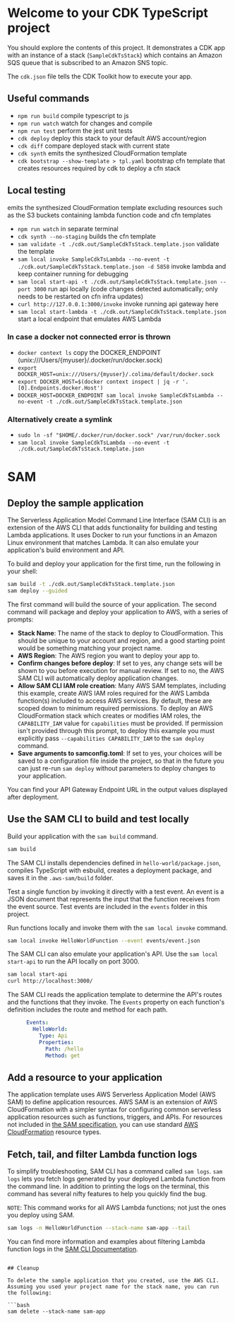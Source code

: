 # Welcome to your CDK TypeScript project

You should explore the contents of this project. It demonstrates a CDK app with an instance of a stack (`SampleCdkTsStack`)
which contains an Amazon SQS queue that is subscribed to an Amazon SNS topic.

The `cdk.json` file tells the CDK Toolkit how to execute your app.


## Useful commands
<!-- https://cdkworkshop.com/ -->
* `npm run build`   compile typescript to js
* `npm run watch`   watch for changes and compile
* `npm run test`    perform the jest unit tests
* `cdk deploy`      deploy this stack to your default AWS account/region
* `cdk diff`        compare deployed stack with current state
* `cdk synth`       emits the synthesized CloudFormation template
* `cdk bootstrap --show-template > tpl.yaml`       bootstrap cfn template that creates resources required by cdk to deploy a cfn stack

## Local testing
emits the synthesized CloudFormation template excluding resources such as the S3 buckets containing lambda function code and cfn templates
* `npm run watch` in separate terminal
* `cdk synth --no-staging` builds the cfn template
* `sam validate -t ./cdk.out/SampleCdkTsStack.template.json` validate the template
* `sam local invoke SampleCdkTsLambda --no-event -t ./cdk.out/SampleCdkTsStack.template.json -d 5858` invoke lambda and keep container running for debugging
* `sam local start-api -t ./cdk.out/SampleCdkTsStack.template.json --port 3000` run api locally (code changes detected automatically; only needs to be restarted on cfn infra updates)
* `curl http://127.0.0.1:3000/invoke` invoke running api gateway here
* `sam local start-lambda -t ./cdk.out/SampleCdkTsStack.template.json` start a local endpoint that emulates AWS Lambda


### In case a docker not connected error is thrown

* `docker context ls`   copy the DOCKER_ENDPOINT (unix:///Users/{myuser}/.docker/run/docker.sock)
* `export DOCKER_HOST=unix:///Users/{myuser}/.colima/default/docker.sock`
* `export DOCKER_HOST=$(docker context inspect | jq -r '.[0].Endpoints.docker.Host')`
* `DOCKER_HOST=DOCKER_ENDPOINT sam local invoke SampleCdkTsLambda --no-event -t ./cdk.out/SampleCdkTsStack.template.json`

### Alternatively create a symlink

* `sudo ln -sf "$HOME/.docker/run/docker.sock" /var/run/docker.sock`
* `sam local invoke SampleCdkTsLambda --no-event -t ./cdk.out/SampleCdkTsStack.template.json`



# SAM
## Deploy the sample application

The Serverless Application Model Command Line Interface (SAM CLI) is an extension of the AWS CLI that adds functionality for building and testing Lambda applications. It uses Docker to run your functions in an Amazon Linux environment that matches Lambda. It can also emulate your application's build environment and API.

To build and deploy your application for the first time, run the following in your shell:

```bash
sam build -t ./cdk.out/SampleCdkTsStack.template.json
sam deploy --guided
```

The first command will build the source of your application. The second command will package and deploy your application to AWS, with a series of prompts:

* **Stack Name**: The name of the stack to deploy to CloudFormation. This should be unique to your account and region, and a good starting point would be something matching your project name.
* **AWS Region**: The AWS region you want to deploy your app to.
* **Confirm changes before deploy**: If set to yes, any change sets will be shown to you before execution for manual review. If set to no, the AWS SAM CLI will automatically deploy application changes.
* **Allow SAM CLI IAM role creation**: Many AWS SAM templates, including this example, create AWS IAM roles required for the AWS Lambda function(s) included to access AWS services. By default, these are scoped down to minimum required permissions. To deploy an AWS CloudFormation stack which creates or modifies IAM roles, the `CAPABILITY_IAM` value for `capabilities` must be provided. If permission isn't provided through this prompt, to deploy this example you must explicitly pass `--capabilities CAPABILITY_IAM` to the `sam deploy` command.
* **Save arguments to samconfig.toml**: If set to yes, your choices will be saved to a configuration file inside the project, so that in the future you can just re-run `sam deploy` without parameters to deploy changes to your application.

You can find your API Gateway Endpoint URL in the output values displayed after deployment.

## Use the SAM CLI to build and test locally

Build your application with the `sam build` command.

```bash
sam build
```

The SAM CLI installs dependencies defined in `hello-world/package.json`, compiles TypeScript with esbuild, creates a deployment package, and saves it in the `.aws-sam/build` folder.

Test a single function by invoking it directly with a test event. An event is a JSON document that represents the input that the function receives from the event source. Test events are included in the `events` folder in this project.

Run functions locally and invoke them with the `sam local invoke` command.

```bash
sam local invoke HelloWorldFunction --event events/event.json
```

The SAM CLI can also emulate your application's API. Use the `sam local start-api` to run the API locally on port 3000.

```bash
sam local start-api
curl http://localhost:3000/
```

The SAM CLI reads the application template to determine the API's routes and the functions that they invoke. The `Events` property on each function's definition includes the route and method for each path.

```yaml
      Events:
        HelloWorld:
          Type: Api
          Properties:
            Path: /hello
            Method: get
```

## Add a resource to your application
The application template uses AWS Serverless Application Model (AWS SAM) to define application resources. AWS SAM is an extension of AWS CloudFormation with a simpler syntax for configuring common serverless application resources such as functions, triggers, and APIs. For resources not included in [the SAM specification](https://github.com/awslabs/serverless-application-model/blob/master/versions/2016-10-31.md), you can use standard [AWS CloudFormation](https://docs.aws.amazon.com/AWSCloudFormation/latest/UserGuide/aws-template-resource-type-ref.html) resource types.

## Fetch, tail, and filter Lambda function logs

To simplify troubleshooting, SAM CLI has a command called `sam logs`. `sam logs` lets you fetch logs generated by your deployed Lambda function from the command line. In addition to printing the logs on the terminal, this command has several nifty features to help you quickly find the bug.

`NOTE`: This command works for all AWS Lambda functions; not just the ones you deploy using SAM.

```bash
sam logs -n HelloWorldFunction --stack-name sam-app --tail
```

You can find more information and examples about filtering Lambda function logs in the [SAM CLI Documentation](https://docs.aws.amazon.com/serverless-application-model/latest/developerguide/serverless-sam-cli-logging.html).

```

## Cleanup

To delete the sample application that you created, use the AWS CLI. Assuming you used your project name for the stack name, you can run the following:

```bash
sam delete --stack-name sam-app
```
